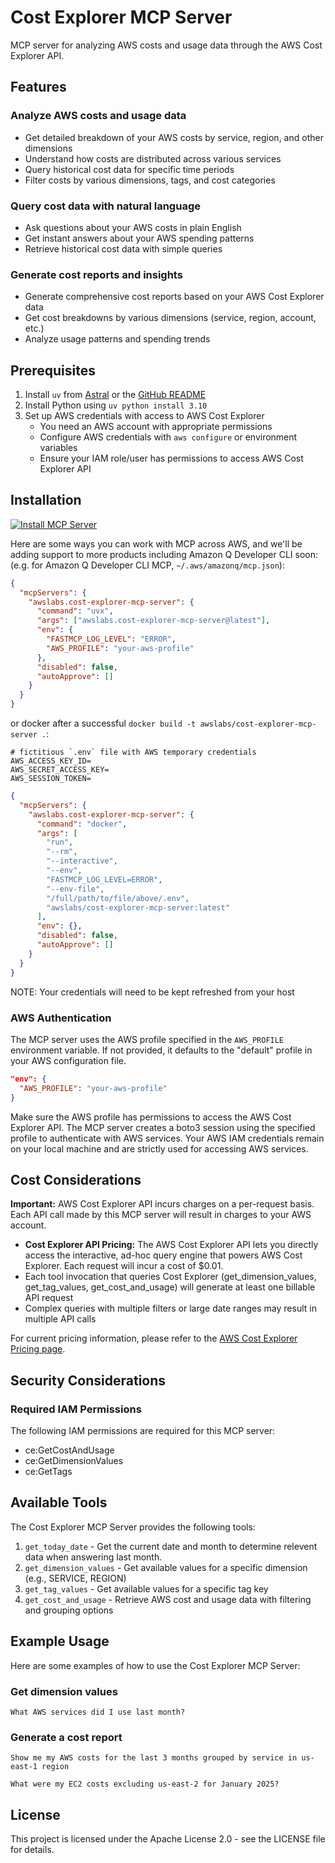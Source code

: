 # Cost Explorer MCP Server

MCP server for analyzing AWS costs and usage data through the AWS Cost Explorer API.

## Features

### Analyze AWS costs and usage data

- Get detailed breakdown of your AWS costs by service, region, and other dimensions
- Understand how costs are distributed across various services
- Query historical cost data for specific time periods
- Filter costs by various dimensions, tags, and cost categories

### Query cost data with natural language

- Ask questions about your AWS costs in plain English
- Get instant answers about your AWS spending patterns
- Retrieve historical cost data with simple queries

### Generate cost reports and insights

- Generate comprehensive cost reports based on your AWS Cost Explorer data
- Get cost breakdowns by various dimensions (service, region, account, etc.)
- Analyze usage patterns and spending trends

## Prerequisites

1. Install `uv` from [Astral](https://docs.astral.sh/uv/getting-started/installation/) or the [GitHub README](https://github.com/astral-sh/uv#installation)
2. Install Python using `uv python install 3.10`
3. Set up AWS credentials with access to AWS Cost Explorer
   - You need an AWS account with appropriate permissions
   - Configure AWS credentials with `aws configure` or environment variables
   - Ensure your IAM role/user has permissions to access AWS Cost Explorer API

## Installation

[![Install MCP Server](https://cursor.com/deeplink/mcp-install-light.svg)](https://cursor.com/install-mcp?name=awslabs.cost-explorer-mcp-server&config=eyJjb21tYW5kIjoidXZ4IGF3c2xhYnMuY29zdC1leHBsb3Jlci1tY3Atc2VydmVyQGxhdGVzdCIsImVudiI6eyJGQVNUTUNQX0xPR19MRVZFTCI6IkVSUk9SIiwiQVdTX1BST0ZJTEUiOiJ5b3VyLWF3cy1wcm9maWxlIn0sImRpc2FibGVkIjpmYWxzZSwiYXV0b0FwcHJvdmUiOltdfQ%3D%3D)

Here are some ways you can work with MCP across AWS, and we'll be adding support to more products including Amazon Q Developer CLI soon: (e.g. for Amazon Q Developer CLI MCP, `~/.aws/amazonq/mcp.json`):

```json
{
  "mcpServers": {
    "awslabs.cost-explorer-mcp-server": {
      "command": "uvx",
      "args": ["awslabs.cost-explorer-mcp-server@latest"],
      "env": {
        "FASTMCP_LOG_LEVEL": "ERROR",
        "AWS_PROFILE": "your-aws-profile"
      },
      "disabled": false,
      "autoApprove": []
    }
  }
}
```

or docker after a successful `docker build -t awslabs/cost-explorer-mcp-server .`:

```file
# fictitious `.env` file with AWS temporary credentials
AWS_ACCESS_KEY_ID=
AWS_SECRET_ACCESS_KEY=
AWS_SESSION_TOKEN=
```

```json
{
  "mcpServers": {
    "awslabs.cost-explorer-mcp-server": {
      "command": "docker",
      "args": [
        "run",
        "--rm",
        "--interactive",
        "--env",
        "FASTMCP_LOG_LEVEL=ERROR",
        "--env-file",
        "/full/path/to/file/above/.env",
        "awslabs/cost-explorer-mcp-server:latest"
      ],
      "env": {},
      "disabled": false,
      "autoApprove": []
    }
  }
}
```

NOTE: Your credentials will need to be kept refreshed from your host

### AWS Authentication

The MCP server uses the AWS profile specified in the `AWS_PROFILE` environment variable. If not provided, it defaults to the "default" profile in your AWS configuration file.

```json
"env": {
  "AWS_PROFILE": "your-aws-profile"
}
```

Make sure the AWS profile has permissions to access the AWS Cost Explorer API. The MCP server creates a boto3 session using the specified profile to authenticate with AWS services. Your AWS IAM credentials remain on your local machine and are strictly used for accessing AWS services.

## Cost Considerations

**Important:** AWS Cost Explorer API incurs charges on a per-request basis. Each API call made by this MCP server will result in charges to your AWS account.

- **Cost Explorer API Pricing:** The AWS Cost Explorer API lets you directly access the interactive, ad-hoc query engine that powers AWS Cost Explorer. Each request will incur a cost of $0.01.
- Each tool invocation that queries Cost Explorer (get_dimension_values, get_tag_values, get_cost_and_usage) will generate at least one billable API request
- Complex queries with multiple filters or large date ranges may result in multiple API calls

For current pricing information, please refer to the [AWS Cost Explorer Pricing page](https://aws.amazon.com/aws-cost-management/aws-cost-explorer/pricing/).


## Security Considerations

### Required IAM Permissions
The following IAM permissions are required for this MCP server:
- ce:GetCostAndUsage
- ce:GetDimensionValues
- ce:GetTags



## Available Tools

The Cost Explorer MCP Server provides the following tools:

1. `get_today_date` - Get the current date and month to determine relevent data when answering last month.
2. `get_dimension_values` - Get available values for a specific dimension (e.g., SERVICE, REGION)
3. `get_tag_values` - Get available values for a specific tag key
4. `get_cost_and_usage` - Retrieve AWS cost and usage data with filtering and grouping options

## Example Usage

Here are some examples of how to use the Cost Explorer MCP Server:


### Get dimension values

```
What AWS services did I use last month?
```

### Generate a cost report

```
Show me my AWS costs for the last 3 months grouped by service in us-east-1 region
```

```
What were my EC2 costs excluding us-east-2 for January 2025?
```

## License

This project is licensed under the Apache License 2.0 - see the LICENSE file for details.

